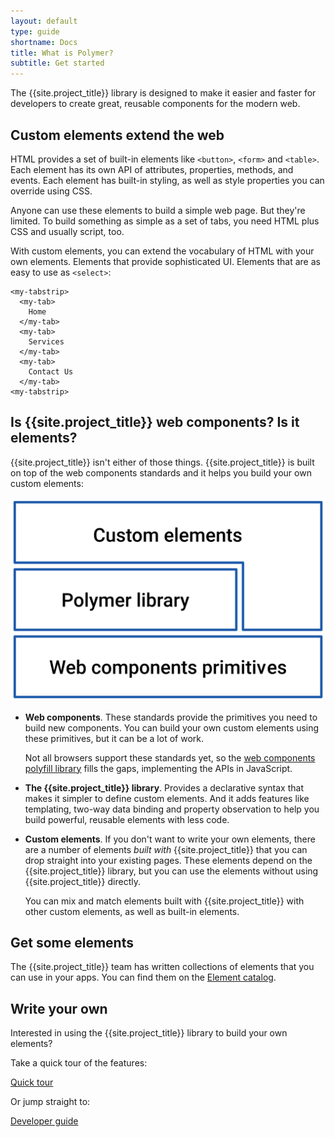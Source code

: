 ```yaml
---
layout: default
type: guide
shortname: Docs
title: What is Polymer?
subtitle: Get started
---
```


The {{site.project_title}} library is designed to make it easier and faster
for developers to create great, reusable components for the modern web.


## Custom elements extend the web

HTML provides a set of built-in elements like `<button>`, `<form>` and
`<table>`. Each element has its own API of attributes, properties, methods, and
events. Each element has built-in styling, as well as style properties you can
override using CSS.

Anyone can use these elements to build a simple web page. But they're 
limited. To build something as simple as a set of tabs, you need HTML 
plus CSS and usually script, too.

With custom elements, you can extend the vocabulary of HTML with your own elements. 
Elements that provide sophisticated UI. Elements that are as easy to use as `<select>`: 


    <my-tabstrip>
      <my-tab>
        Home
      </my-tab>
      <my-tab>
        Services
      </my-tab>
      <my-tab>
        Contact Us
      </my-tab>
    <my-tabstrip>


## Is {{site.project_title}} web components? Is it elements?

{{site.project_title}} isn't either of those things. {{site.project_title}} is built on top of the web components standards and it helps you build your own custom elements:


![](../../images/webcomponents_stack.svg)

*   **Web components**. These standards provide the primitives you 
    need to build new components. You can build your own custom elements
    using these primitives, but it can be a lot of work.

    Not all browsers support these standards yet, so the [web components polyfill 
    library](http://webcomponents.org/polyfills/) fills the gaps, implementing the APIs in JavaScript.

*   **The {{site.project_title}} library**. Provides a declarative syntax that 
    makes it simpler to define custom elements. And it adds features like 
    templating, two-way data binding and property observation to help 
    you build powerful, reusable elements with less code.

*   **Custom elements**. If you don't want to write your own elements, there 
    are a number of elements _built with_ {{site.project_title}} that you can drop 
    straight into your existing pages. These elements depend on the {{site.project_title}} 
    library, but you can use the elements without using {{site.project_title}} directly.

    You can mix and match elements built with {{site.project_title}} with other
    custom elements, as well as built-in elements.

## Get some elements

The {{site.project_title}} team has written collections of elements that you can use 
in your apps. You can find them on the [Element catalog](https://elements.polymer-project.org/).


## Write your own

Interested in using the {{site.project_title}} library to build your own elements?


Take a quick tour of the features:

<p>
<a href="../start/quick-tour.html">
  <paper-button raised><core-icon icon="arrow-forward"></core-icon>Quick tour</paper-button>
</a>
</p>

Or jump straight to:

<p>
<a href="../devguide/feature-overview.html">
  <paper-button raised><core-icon icon="arrow-forward"></core-icon>Developer guide</paper-button>
</a>
</p>